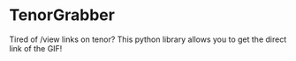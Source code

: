 # TenorGrabber
Tired of /view links on tenor? This python library allows you to get the direct link of the GIF!
